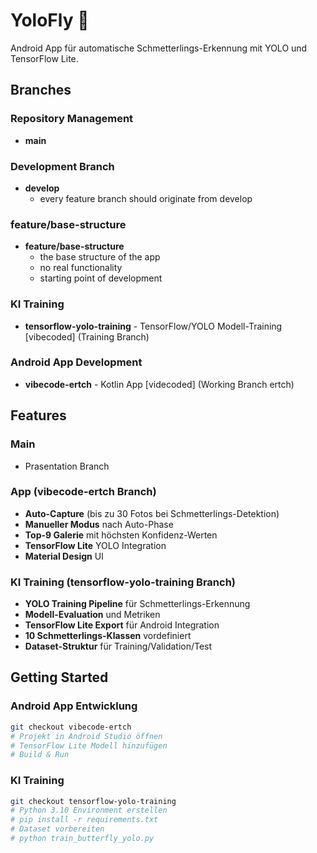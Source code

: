 # YoloFly 🦋

Android App für automatische Schmetterlings-Erkennung mit YOLO und TensorFlow Lite.

## Branches

### Repository Management
- **main**

### Development Branch
- **develop**
    - every feature branch should originate from develop

### feature/base-structure
- **feature/base-structure**
    - the base structure of the app
    - no real functionality
    - starting point of development

### KI Training
- **tensorflow-yolo-training** - TensorFlow/YOLO Modell-Training [vibecoded] (Training Branch)


### Android App Development
- **vibecode-ertch** - Kotlin App [videcoded] (Working Branch ertch)



## Features

### Main
- Prasentation Branch

### App (vibecode-ertch Branch)

- **Auto-Capture** (bis zu 30 Fotos bei Schmetterlings-Detektion)
- **Manueller Modus** nach Auto-Phase
- **Top-9 Galerie** mit höchsten Konfidenz-Werten
- **TensorFlow Lite** YOLO Integration
- **Material Design** UI

### KI Training (tensorflow-yolo-training Branch)
- **YOLO Training Pipeline** für Schmetterlings-Erkennung
- **Modell-Evaluation** und Metriken
- **TensorFlow Lite Export** für Android Integration
- **10 Schmetterlings-Klassen** vordefiniert
- **Dataset-Struktur** für Training/Validation/Test


## Getting Started

### Android App Entwicklung
```bash
git checkout vibecode-ertch
# Projekt in Android Studio öffnen
# TensorFlow Lite Modell hinzufügen
# Build & Run
```

### KI Training
```bash
git checkout tensorflow-yolo-training
# Python 3.10 Environment erstellen
# pip install -r requirements.txt
# Dataset vorbereiten
# python train_butterfly_yolo.py
```

